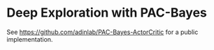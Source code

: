 # Deep Exploration with PAC-Bayes

See https://github.com/adinlab/PAC-Bayes-ActorCritic for a public implementation.

